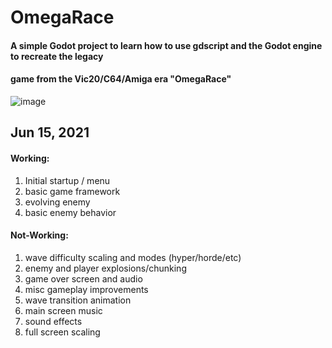 # OmegaRace
#### A simple Godot project to learn how to use gdscript and the Godot engine to recreate the legacy
#### game from the Vic20/C64/Amiga era "OmegaRace"

![image](https://en.wikipedia.org/wiki/Omega_Race#/media/File:Omega_Race_(2).jpg)

## Jun 15, 2021
#### Working:
1. Initial startup / menu
1. basic game framework
1. evolving enemy
1. basic enemy behavior


#### Not-Working:
1. wave difficulty scaling and modes (hyper/horde/etc)
1. enemy and player explosions/chunking
1. game over screen and audio
1. misc gameplay improvements
1. wave transition animation
1. main screen music
1. sound effects
1. full screen scaling


